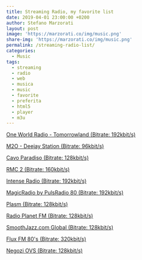 ```yaml
---
title: Streaming Radio, my favorite list
date: 2019-04-01 23:00:00 +0200
author: Stefano Marzorati
layout: post
image: 'https://marzorati.co/img/music.png'
share-img: 'https://marzorati.co/img/music.png'
permalink: /streaming-radio-list/
categories:
  - Music
tags:
  - streaming
  - radio
  - web
  - musica
  - music
  - favorite
  - preferita
  - html5
  - player
  - m3u
---
```

<a href="https://streamingp.shoutcast.com/TomorrowlandOneWorldRadio" target="_blank">One World Radio - Tomorrowland (Bitrate: 192kbit/s)</a>   

<a href="https://radiom2o-lh.akamaihd.net/i/RadioM2o_Live_1@42518/index_96_a-b.m3u8" target="_blank">M2O - Deejay Station (Bitrate: 96kbit/s)</a>   

<a href="http://s5.onweb.gr:8488/;" target="_blank">Cavo Paradiso (Bitrate: 128kbit/s)</a>   

<a href="https://icy.unitedradio.it/RMC.mp3" target="_blank">RMC 2 (Bitrate: 160kbit/s)</a>   

<a href="http://stream.intenseradio.net:8000/live" target="_blank">Intense Radio (Bitrate: 192kbit/s)</a>   
   
<a href="http://87.98.129.202/magicradioHD.mp3" target="_blank">MagicRadio by PulsRadio 80 (Bitrate: 192kbit/s)</a>   
   
<a href="http://streaming.radionomy.com/WJFM-FM929" target="_blank">Plasm (Bitrate: 128kbit/s)</a>   
   
<a href="http://91.121.104.139:8100/;/;7513909505342709stream.nsv" target="_blank">Radio Planet FM (Bitrate: 128kbit/s)</a>   
   
<a href="http://sj128.hnux.com/live?type=http&nocache=272543" target="_blank">SmoothJazz.com Global (Bitrate: 128kbit/s)</a>   

<a href="http://fluxfm.hoerradar.de/flux-80er-mp3-hq?sABC=5po0nr8q%230%237r0op38pr913007379oq5nn513r6r944%23syhksz.qr_jrocynlre&amsparams=playerid:fluxfm.de_webplayer;skey:1555082893" target="_blank">Flux FM 80's (Bitrate: 320kbit/s)</a>   

<a href="http://178.32.136.9/proxy/cjaccari?mp=/;" target="_blank">Negozi OVS (Bitrate: 128kbit/s)</a>   
